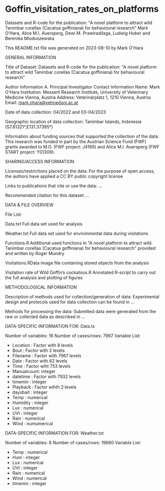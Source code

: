 # Goffin_visitation_rates_on_platforms
Datasets and R-code for the publication: "A novel platform to attract wild Tanimbar corellas (Cacatua goffiniana) for behavioural research"
Mark O’Hara, Alice M.I. Auersperg, Dewi M. Prawiradilaga, Ludwig Huber and Berenika Mioduszewska

This README.txt file was generated on 2023-08-10 by Mark O'Hara

GENERAL INFORMATION

Title of Dataset: Datasets and R-code for the publication: "A novel platform to attract wild Tanimbar corellas (Cacatua goffiniana) for behavioural research"

Author Information A. Principal Investigator Contact Information Name: Mark O'Hara Institution: Messerli Research Institute, University of Veterinary Medicine Vienna, Austria Address: Veterinärplatz 1, 1210 Vienna, Austria Email: mark.ohara@vetmeduni.ac.at

Date of data collection: 04/2022 and 03-04/2023

Geographic location of data collection: Tanimbar Islands, Indonesia (S7.81321°,E131.37395°)

Information about funding sources that supported the collection of the data: This research was funded in part by the Austrian Science Fund (FWF) grants awarded to M.O. (FWF project: J4169) and Alice M.I. Auersperg (FWF START project: Y01309).

SHARING/ACCESS INFORMATION

Licenses/restrictions placed on the data: For the purpose of open access, the authors have applied a CC BY public copyright license

Links to publications that cite or use the data: ...

Recommended citation for this dataset: ...

DATA & FILE OVERVIEW

File List:

Data.txt Full data set used for analysis

Weather.txt Full data set used for environmental data during visitations

Functions.R Additional used functions in "A novel platform to attract wild Tanimbar corellas (Cacatua goffiniana) for behavioural research" provided and written by Roger Mundry

Visitations.RData image file containing stored objects from the analysis

Visitation rate of Wild Goffin’s cockatoos.R Annotated R-script to carry out the full analysis and plotting of figures

METHODOLOGICAL INFORMATION

Description of methods used for collection/generation of data: Experimental design and protocols used for data collection can be found in ...

Methods for processing the data: Submitted data were generated from the raw or collected data as described in ...

DATA-SPECIFIC INFORMATION FOR: Data.tx

Number of variables: 16
Number of cases/rows: 7967
Variable List:
 - Location   : Factor with 8 levels
 - Bout       : Factor with 2 levels
 - Filename   : Factor with 7967 levels
 - Date       : Factor with 62 levels
 - Time       : Factor wiht 753 levels
 - Manualcount: integer
 - datetime   : Factor with 7932 levels
 - timemin    : integer
 - Playback   : Factor wihth 2 levels
 - daysbait   : integer
 - Temp       : numerical
 - Humidity   : integer
 - Lux        : numerical
 - UVI        : integer
 - Rain       : numerical
 - Wind       : numumerical


DATA-SPECIFIC INFORMATION FOR: Weather.txt

Number of variables: 8
Number of cases/rows: 19660
Variable List:
 - Temp    : numerical
 - Hum     : integer
 - Lux     : numerical
 - UVI     : integer
 - Rain    : numerical
 - Wind    : numerical
 - timemin : integer
